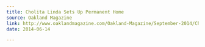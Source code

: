 ```yaml
---
title: Cholita Linda Sets Up Permanent Home
source: Oakland Magazine
link: http://www.oaklandmagazine.com/Oakland-Magazine/September-2014/Cholita-Linda-Sets-Up-Permanent-Home/
date: 2014-06-14

---
```


